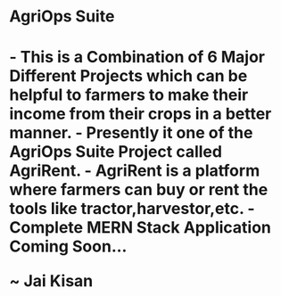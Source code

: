 <h1>AgriOps Suite<h1>
  - This is a Combination of 6 Major Different Projects which can be helpful to farmers to make their income from their crops in a better manner.
  - Presently it one of the AgriOps Suite Project called AgriRent.
  - AgriRent is a platform where farmers can buy or rent the tools like tractor,harvestor,etc.
  - Complete MERN Stack Application Coming Soon...

~ Jai Kisan
